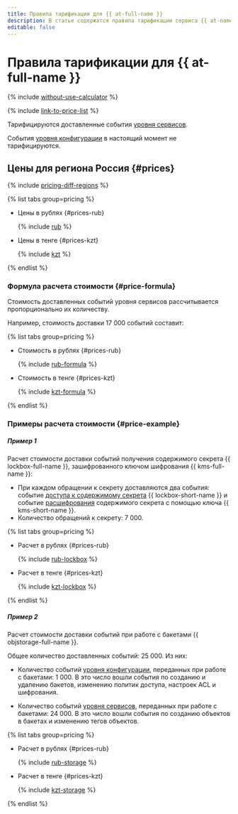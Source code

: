 ```yaml
---
title: Правила тарификации для {{ at-full-name }}
description: В статье содержатся правила тарификации сервиса {{ at-name }}.
editable: false
---
```


# Правила тарификации для {{ at-full-name }}

{% include [without-use-calculator](../_includes/pricing/without-use-calculator.md) %}

{% include [link-to-price-list](../_includes/pricing/link-to-price-list.md) %}


Тарифицируются доставленные события [уровня сервисов](./concepts/events-data-plane.md).

События [уровня конфигурации](./concepts/events.md) в настоящий момент не тарифицируются.


## Цены для региона Россия {#prices}

{% include [pricing-diff-regions](../_includes/pricing-diff-regions.md) %}


{% list tabs group=pricing %}

- Цены в рублях {#prices-rub}

  {% include [rub](../_pricing/audit-trails/rub.md) %}

- Цены в тенге {#prices-kzt}

  {% include [kzt](../_pricing/audit-trails/kzt.md) %}

{% endlist %}





### Формула расчета стоимости {#price-formula}

Стоимость доставленных событий уровня сервисов рассчитывается пропорционально их количеству.

Например, стоимость доставки 17&nbsp;000 событий составит:


{% list tabs group=pricing %}

- Стоимость в рублях {#prices-rub}

  {% include [rub-formula](../_pricing_examples/audit-trails/rub-formula.md) %}

- Стоимость в тенге {#prices-kzt}

  {% include [kzt-formula](../_pricing_examples/audit-trails/kzt-formula.md) %}

{% endlist %}






### Примеры расчета стоимости {#price-example}

##### Пример 1

  Расчет стоимости доставки событий получения содержимого секрета {{ lockbox-full-name }}, зашифрованного ключом шифрования {{ kms-full-name }}:
  * При каждом обращении к секрету доставляются два события: событие [доступа к содержимому секрета](./concepts/events-data-plane.md#lockbox) {{ lockbox-short-name }} и событие [расшифрования](./concepts/events-data-plane.md#kms) содержимого секрета с помощью ключа {{ kms-short-name }}.
  * Количество обращений к секрету: 7 000.

  
  {% list tabs group=pricing %}

  - Расчет в рублях {#prices-rub}

    {% include [rub-lockbox](../_pricing_examples/audit-trails/rub-lockbox.md) %}

  - Расчет в тенге {#prices-kzt}

    {% include [kzt-lockbox](../_pricing_examples/audit-trails/kzt-lockbox.md) %}

  {% endlist %}






##### Пример 2

  Расчет стоимости доставки событий при работе с бакетами {{ objstorage-full-name }}.

  Общее количество доставленных событий: 25 000. Из них:
  * Количество событий [уровня конфигурации](./concepts/events.md#objstorage), переданных при работе с бакетами: 1 000.
      В это число вошли события по созданию и удалению бакетов, изменению политик доступа, настроек ACL и шифрования.

  * Количество событий [уровня сервисов](./concepts/events-data-plane.md#objstorage), переданных при работе с бакетами: 24 000.
      В это число вошли события по созданию объектов в бакетах и изменению тегов объектов.

  
  {% list tabs group=pricing %}

  - Расчет в рублях {#prices-rub}

    {% include [rub-storage](../_pricing_examples/audit-trails/rub-storage.md) %}

  - Расчет в тенге {#prices-kzt}

    {% include [kzt-storage](../_pricing_examples/audit-trails/kzt-storage.md) %}

  {% endlist %}





